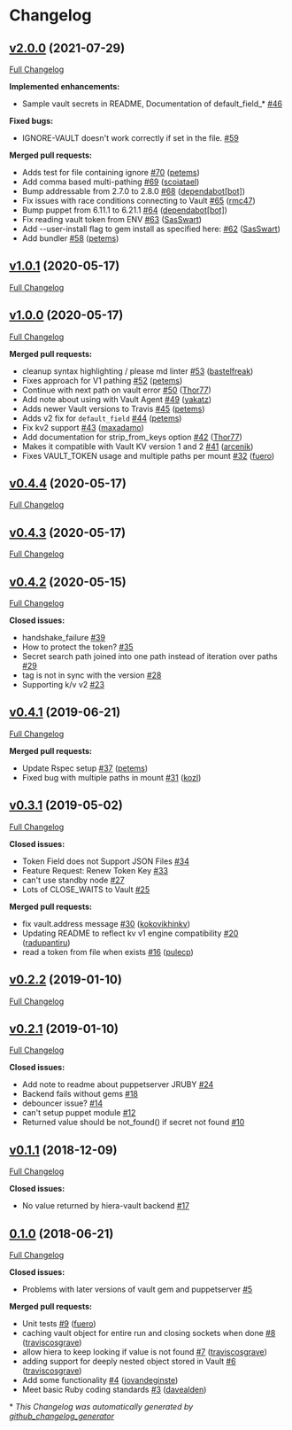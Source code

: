 # Changelog

## [v2.0.0](https://github.com/petems/petems-hiera_vault/tree/v2.0.0) (2021-07-29)

[Full Changelog](https://github.com/petems/petems-hiera_vault/compare/v1.0.1...v2.0.0)

**Implemented enhancements:**

- Sample vault secrets in README, Documentation of default\_field\_\* [\#46](https://github.com/petems/petems-hiera_vault/issues/46)

**Fixed bugs:**

- IGNORE-VAULT doesn't work correctly if set in the file. [\#59](https://github.com/petems/petems-hiera_vault/issues/59)

**Merged pull requests:**

- Adds test for file containing ignore [\#70](https://github.com/petems/petems-hiera_vault/pull/70) ([petems](https://github.com/petems))
- Add comma based multi-pathing [\#69](https://github.com/petems/petems-hiera_vault/pull/69) ([scoiatael](https://github.com/scoiatael))
- Bump addressable from 2.7.0 to 2.8.0 [\#68](https://github.com/petems/petems-hiera_vault/pull/68) ([dependabot[bot]](https://github.com/apps/dependabot))
- Fix issues with race conditions connecting to Vault [\#65](https://github.com/petems/petems-hiera_vault/pull/65) ([rmc47](https://github.com/rmc47))
- Bump puppet from 6.11.1 to 6.21.1 [\#64](https://github.com/petems/petems-hiera_vault/pull/64) ([dependabot[bot]](https://github.com/apps/dependabot))
- Fix reading vault token from ENV [\#63](https://github.com/petems/petems-hiera_vault/pull/63) ([SasSwart](https://github.com/SasSwart))
- Add --user-install flag to gem install as specified here:  [\#62](https://github.com/petems/petems-hiera_vault/pull/62) ([SasSwart](https://github.com/SasSwart))
- Add bundler [\#58](https://github.com/petems/petems-hiera_vault/pull/58) ([petems](https://github.com/petems))

## [v1.0.1](https://github.com/petems/petems-hiera_vault/tree/v1.0.1) (2020-05-17)

[Full Changelog](https://github.com/petems/petems-hiera_vault/compare/v1.0.0...v1.0.1)

## [v1.0.0](https://github.com/petems/petems-hiera_vault/tree/v1.0.0) (2020-05-17)

[Full Changelog](https://github.com/petems/petems-hiera_vault/compare/v0.4.4...v1.0.0)

**Merged pull requests:**

- cleanup syntax highlighting / please md linter [\#53](https://github.com/petems/petems-hiera_vault/pull/53) ([bastelfreak](https://github.com/bastelfreak))
- Fixes approach for V1 pathing [\#52](https://github.com/petems/petems-hiera_vault/pull/52) ([petems](https://github.com/petems))
- Continue with next path on vault error [\#50](https://github.com/petems/petems-hiera_vault/pull/50) ([Thor77](https://github.com/Thor77))
- Add note about using with Vault Agent [\#49](https://github.com/petems/petems-hiera_vault/pull/49) ([yakatz](https://github.com/yakatz))
- Adds newer Vault versions to Travis [\#45](https://github.com/petems/petems-hiera_vault/pull/45) ([petems](https://github.com/petems))
- Adds v2 fix for `default_field` [\#44](https://github.com/petems/petems-hiera_vault/pull/44) ([petems](https://github.com/petems))
- Fix kv2 support [\#43](https://github.com/petems/petems-hiera_vault/pull/43) ([maxadamo](https://github.com/maxadamo))
- Add documentation for strip\_from\_keys option [\#42](https://github.com/petems/petems-hiera_vault/pull/42) ([Thor77](https://github.com/Thor77))
- Makes it compatible with Vault KV version 1 and 2 [\#41](https://github.com/petems/petems-hiera_vault/pull/41) ([arcenik](https://github.com/arcenik))
- Fixes VAULT\_TOKEN usage and multiple paths per mount [\#32](https://github.com/petems/petems-hiera_vault/pull/32) ([fuero](https://github.com/fuero))

## [v0.4.4](https://github.com/petems/petems-hiera_vault/tree/v0.4.4) (2020-05-17)

[Full Changelog](https://github.com/petems/petems-hiera_vault/compare/v0.4.3...v0.4.4)

## [v0.4.3](https://github.com/petems/petems-hiera_vault/tree/v0.4.3) (2020-05-17)

[Full Changelog](https://github.com/petems/petems-hiera_vault/compare/v0.4.2...v0.4.3)

## [v0.4.2](https://github.com/petems/petems-hiera_vault/tree/v0.4.2) (2020-05-15)

[Full Changelog](https://github.com/petems/petems-hiera_vault/compare/v0.4.1...v0.4.2)

**Closed issues:**

- handshake\_failure [\#39](https://github.com/petems/petems-hiera_vault/issues/39)
- How to protect the token? [\#35](https://github.com/petems/petems-hiera_vault/issues/35)
- Secret search path joined into one path instead of iteration over paths [\#29](https://github.com/petems/petems-hiera_vault/issues/29)
- tag is not in sync with the version [\#28](https://github.com/petems/petems-hiera_vault/issues/28)
- Supporting k/v v2 [\#23](https://github.com/petems/petems-hiera_vault/issues/23)

## [v0.4.1](https://github.com/petems/petems-hiera_vault/tree/v0.4.1) (2019-06-21)

[Full Changelog](https://github.com/petems/petems-hiera_vault/compare/v0.3.1...v0.4.1)

**Merged pull requests:**

- Update Rspec setup [\#37](https://github.com/petems/petems-hiera_vault/pull/37) ([petems](https://github.com/petems))
- Fixed bug with multiple paths in mount [\#31](https://github.com/petems/petems-hiera_vault/pull/31) ([kozl](https://github.com/kozl))

## [v0.3.1](https://github.com/petems/petems-hiera_vault/tree/v0.3.1) (2019-05-02)

[Full Changelog](https://github.com/petems/petems-hiera_vault/compare/v0.2.2...v0.3.1)

**Closed issues:**

- Token Field does not Support JSON Files [\#34](https://github.com/petems/petems-hiera_vault/issues/34)
- Feature Request: Renew Token Key [\#33](https://github.com/petems/petems-hiera_vault/issues/33)
- can't use standby node [\#27](https://github.com/petems/petems-hiera_vault/issues/27)
- Lots of CLOSE\_WAITS to Vault [\#25](https://github.com/petems/petems-hiera_vault/issues/25)

**Merged pull requests:**

- fix vault.address message [\#30](https://github.com/petems/petems-hiera_vault/pull/30) ([kokovikhinkv](https://github.com/kokovikhinkv))
- Updating README to reflect kv v1 engine compatibility [\#20](https://github.com/petems/petems-hiera_vault/pull/20) ([radupantiru](https://github.com/radupantiru))
- read a token from file when exists [\#16](https://github.com/petems/petems-hiera_vault/pull/16) ([pulecp](https://github.com/pulecp))

## [v0.2.2](https://github.com/petems/petems-hiera_vault/tree/v0.2.2) (2019-01-10)

[Full Changelog](https://github.com/petems/petems-hiera_vault/compare/v0.2.1...v0.2.2)

## [v0.2.1](https://github.com/petems/petems-hiera_vault/tree/v0.2.1) (2019-01-10)

[Full Changelog](https://github.com/petems/petems-hiera_vault/compare/v0.1.1...v0.2.1)

**Closed issues:**

- Add note to readme about puppetserver JRUBY [\#24](https://github.com/petems/petems-hiera_vault/issues/24)
- Backend fails without gems [\#18](https://github.com/petems/petems-hiera_vault/issues/18)
- debouncer issue? [\#14](https://github.com/petems/petems-hiera_vault/issues/14)
- can't setup puppet module [\#12](https://github.com/petems/petems-hiera_vault/issues/12)
- Returned value should be not\_found\(\) if secret not found [\#10](https://github.com/petems/petems-hiera_vault/issues/10)

## [v0.1.1](https://github.com/petems/petems-hiera_vault/tree/v0.1.1) (2018-12-09)

[Full Changelog](https://github.com/petems/petems-hiera_vault/compare/0.1.0...v0.1.1)

**Closed issues:**

- No value returned by hiera-vault backend [\#17](https://github.com/petems/petems-hiera_vault/issues/17)

## [0.1.0](https://github.com/petems/petems-hiera_vault/tree/0.1.0) (2018-06-21)

[Full Changelog](https://github.com/petems/petems-hiera_vault/compare/559943d3606b7d490e88db06d0c568411d6282fe...0.1.0)

**Closed issues:**

- Problems with later versions of vault gem and puppetserver [\#5](https://github.com/petems/petems-hiera_vault/issues/5)

**Merged pull requests:**

- Unit tests [\#9](https://github.com/petems/petems-hiera_vault/pull/9) ([fuero](https://github.com/fuero))
- caching vault object for entire run and closing sockets when done [\#8](https://github.com/petems/petems-hiera_vault/pull/8) ([traviscosgrave](https://github.com/traviscosgrave))
- allow hiera to keep looking if value is not found [\#7](https://github.com/petems/petems-hiera_vault/pull/7) ([traviscosgrave](https://github.com/traviscosgrave))
- adding support for deeply nested object stored in Vault [\#6](https://github.com/petems/petems-hiera_vault/pull/6) ([traviscosgrave](https://github.com/traviscosgrave))
- Add some functionality [\#4](https://github.com/petems/petems-hiera_vault/pull/4) ([jovandeginste](https://github.com/jovandeginste))
- Meet basic Ruby coding standards [\#3](https://github.com/petems/petems-hiera_vault/pull/3) ([davealden](https://github.com/davealden))



\* *This Changelog was automatically generated by [github_changelog_generator](https://github.com/github-changelog-generator/github-changelog-generator)*
